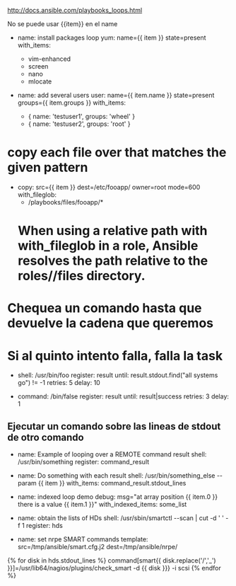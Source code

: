 http://docs.ansible.com/playbooks_loops.html

No se puede usar {{item}} en el name

- name: install packages loop
   yum: name={{ item }} state=present
   with_items:
     - vim-enhanced
     - screen
     - nano
     - mlocate


- name: add several users
  user: name={{ item.name }} state=present groups={{ item.groups }}
  with_items:
    - { name: 'testuser1', groups: 'wheel' }
    - { name: 'testuser2', groups: 'root' }

# copy each file over that matches the given pattern
- copy: src={{ item }} dest=/etc/fooapp/ owner=root mode=600
  with_fileglob:
    - /playbooks/files/fooapp/*
  # When using a relative path with with_fileglob in a role, Ansible resolves the path relative to the roles/<rolename>/files directory.


# Chequea un comando hasta que devuelve la cadena que queremos
# Si al quinto intento falla, falla la task
- shell: /usr/bin/foo
  register: result
  until: result.stdout.find("all systems go") != -1
  retries: 5
  delay: 10


- command: /bin/false
  register: result
  until: result|success
  retries: 3
  delay: 1


## Ejecutar un comando sobre las lineas de stdout de otro comando
- name: Example of looping over a REMOTE command result
  shell: /usr/bin/something
  register: command_result

- name: Do something with each result
  shell: /usr/bin/something_else --param {{ item }}
  with_items: command_result.stdout_lines



- name: indexed loop demo
  debug: msg="at array position {{ item.0 }} there is a value {{ item.1 }}"
  with_indexed_items: some_list




- name: obtain the lists of HDs
  shell: /usr/sbin/smartctl --scan | cut -d ' ' -f 1
  register: hds

- name: set nrpe SMART commands
  template: src=/tmp/ansible/smart.cfg.j2
            dest=/tmp/ansible/nrpe/

{% for disk in hds.stdout_lines %}
command[smart{{ disk.replace('/','_') }}]=/usr/lib64/nagios/plugins/check_smart -d {{ disk }}} -i scsi
{% endfor %}

